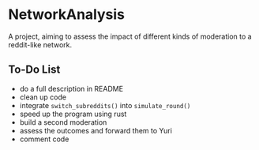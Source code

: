 # NetworkAnalysis

A project, aiming to assess the impact of different kinds of moderation to a reddit-like network. 


## To-Do List

- do a full description in README
- clean up code
- integrate `switch_subreddits()` into `simulate_round()`
- speed up the program using rust
- build a second moderation
- assess the outcomes and forward them to Yuri
- comment code